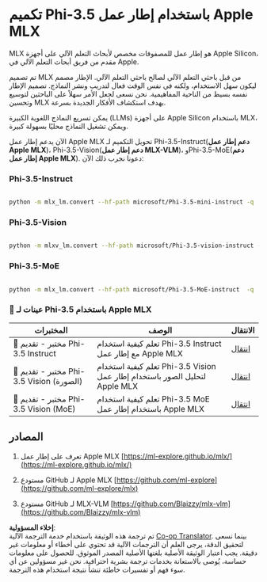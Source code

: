 <!--
CO_OP_TRANSLATOR_METADATA:
{
  "original_hash": "ec5e22bbded16acb7bdb9fa568ab5781",
  "translation_date": "2025-03-27T08:26:58+00:00",
  "source_file": "md\\01.Introduction\\04\\UsingAppleMLXQuantifyingPhi.md",
  "language_code": "ar"
}
-->
# **تكميم Phi-3.5 باستخدام إطار عمل Apple MLX**

MLX هو إطار عمل للمصفوفات مخصص لأبحاث التعلم الآلي على أجهزة Apple Silicon، مقدم من فريق أبحاث التعلم الآلي في Apple.

تم تصميم MLX من قبل باحثي التعلم الآلي لصالح باحثي التعلم الآلي. الإطار مصمم ليكون سهل الاستخدام، ولكنه في نفس الوقت فعال لتدريب ونشر النماذج. تصميم الإطار نفسه بسيط من الناحية المفاهيمية. نحن نسعى لجعل الأمر سهلاً على الباحثين لتوسيع وتحسين MLX بهدف استكشاف الأفكار الجديدة بسرعة.

يمكن تسريع النماذج اللغوية الكبيرة (LLMs) على أجهزة Apple Silicon باستخدام MLX، ويمكن تشغيل النماذج محليًا بسهولة كبيرة.

الآن يدعم إطار عمل Apple MLX تحويل التكميم لـ Phi-3.5-Instruct(**دعم إطار عمل Apple MLX**)، Phi-3.5-Vision(**دعم إطار عمل MLX-VLM**)، وPhi-3.5-MoE(**دعم إطار عمل Apple MLX**). دعونا نجرب ذلك الآن:

### **Phi-3.5-Instruct**

```bash

python -m mlx_lm.convert --hf-path microsoft/Phi-3.5-mini-instruct -q

```

### **Phi-3.5-Vision**

```bash

python -m mlxv_lm.convert --hf-path microsoft/Phi-3.5-vision-instruct -q

```

### **Phi-3.5-MoE**

```bash

python -m mlx_lm.convert --hf-path microsoft/Phi-3.5-MoE-instruct  -q

```

### **🤖 عينات لـ Phi-3.5 باستخدام Apple MLX**

| المختبرات | الوصف | الانتقال |
| -------- | ------- | ------- |
| 🚀 مختبر - تقديم Phi-3.5 Instruct | تعلم كيفية استخدام Phi-3.5 Instruct مع إطار عمل Apple MLX | [انتقال](../../../../../code/09.UpdateSamples/Aug/mlx-phi35-instruct.ipynb) |
| 🚀 مختبر - تقديم Phi-3.5 Vision (الصورة) | تعلم كيفية استخدام Phi-3.5 Vision لتحليل الصور باستخدام إطار عمل Apple MLX | [انتقال](../../../../../code/09.UpdateSamples/Aug/mlx-phi35-vision.ipynb) |
| 🚀 مختبر - تقديم Phi-3.5 Vision (MoE) | تعلم كيفية استخدام Phi-3.5 MoE باستخدام إطار عمل Apple MLX | [انتقال](../../../../../code/09.UpdateSamples/Aug/mlx-phi35-moe.ipynb) |

## **المصادر**

1. تعرف على إطار عمل Apple MLX [https://ml-explore.github.io/mlx/](https://ml-explore.github.io/mlx/)

2. مستودع GitHub لـ Apple MLX [https://github.com/ml-explore](https://github.com/ml-explore/mlx)

3. مستودع GitHub لـ MLX-VLM [https://github.com/Blaizzy/mlx-vlm](https://github.com/Blaizzy/mlx-vlm)

**إخلاء المسؤولية**:  
تم ترجمة هذه الوثيقة باستخدام خدمة الترجمة الآلية [Co-op Translator](https://github.com/Azure/co-op-translator). بينما نسعى لتحقيق الدقة، يرجى العلم أن الترجمات الآلية قد تحتوي على أخطاء أو معلومات غير دقيقة. يجب اعتبار الوثيقة الأصلية بلغتها الأصلية المصدر الموثوق. للحصول على معلومات حساسة، يُوصى بالاستعانة بخدمات ترجمة بشرية احترافية. نحن غير مسؤولين عن أي سوء فهم أو تفسيرات خاطئة تنشأ نتيجة استخدام هذه الترجمة.
